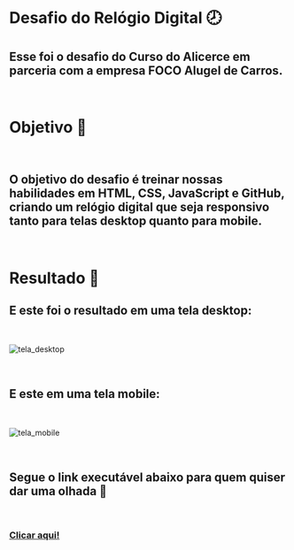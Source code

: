 # Desafio do Relógio Digital 	&#128343;
## Esse foi o desafio do Curso do Alicerce em parceria com a empresa FOCO Alugel de Carros.  

<br>

# Objetivo 	&#127919;

<br>

## O objetivo do desafio é treinar nossas habilidades em HTML, CSS, JavaScript e GitHub, criando um relógio digital que seja responsivo tanto para telas desktop quanto para mobile. 

<br>

# Resultado &#127941;

## E este foi o resultado em uma tela desktop:

<br>

![tela_desktop](https://github.com/rayanereissler/Relogio_Digital/assets/94932481/4c24f659-ef95-4f8c-a63f-ae016a2a18df)

<br>


## E este em uma tela mobile: 

<br>

![tela_mobile](https://github.com/rayanereissler/Relogio_Digital/assets/94932481/3c748793-8cfa-4fb4-9c0c-7062a13a28f7)

<br>

## Segue o link executável abaixo para quem quiser dar uma olhada 	&#128279;

<br>

### [Clicar aqui!](https://rayanereissler.github.io/Relogio_Digital/)
